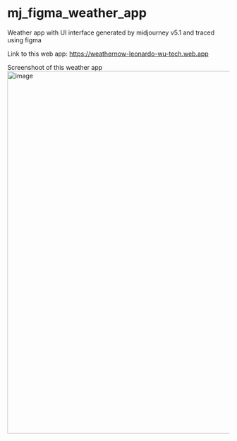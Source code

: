 # mj_figma_weather_app
Weather app with UI interface generated by midjourney v5.1 and traced using figma

Link to this web app: https://weathernow-leonardo-wu-tech.web.app

Screenshoot of this weather app
<img width="822" alt="image" src="https://github.com/adjsium/mj_figma_weather_app/assets/88283412/6db25f9e-177a-4238-b452-518fd8c6ab5c">
